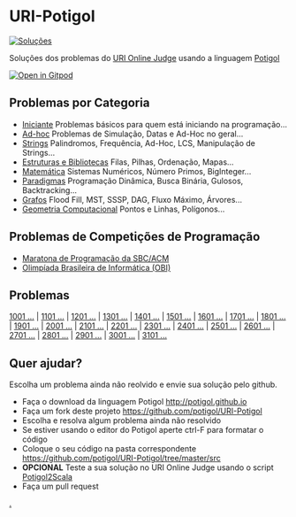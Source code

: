 # URI-Potigol
[![Soluções](https://img.shields.io/badge/Problemas%20Resolvidos-442-blue)](https://github.com/potigol/URI-Potigol/commits/master)

Soluções dos problemas do [URI Online Judge](https://www.urionlinejudge.com.br/judge/pt/problems/all) usando a linguagem [Potigol](https://potigol.github.io)

[![Open in Gitpod](https://gitpod.io/button/open-in-gitpod.svg)](https://gitpod.io#snapshot/71532994-38b7-42ee-a5c1-f0b16d54f762)


## Problemas por Categoria

 - [Iniciante](categorias/iniciante.md) Problemas básicos para quem está iniciando na programação...
 - [Ad-hoc](categorias/adhoc.md) Problemas de Simulação, Datas e Ad-Hoc no geral...
 - [Strings](categorias/strings.md) Palindromos, Frequência, Ad-Hoc, LCS, Manipulação de Strings...
 - [Estruturas e Bibliotecas](categorias/estruturasebibliotecas.md) Filas, Pilhas, Ordenação, Mapas...
 - [Matemática](categorias/matemtica.md) Sistemas Numéricos, Número Primos, BigInteger...
 - [Paradigmas](categorias/paradigmas.md) Programação Dinâmica, Busca Binária, Gulosos, Backtracking...
 - [Grafos](categorias/grafos.md) Flood Fill, MST, SSSP, DAG, Fluxo Máximo, Árvores...
 - [Geometria Computacional](categorias/geometriacomputacional.md) Pontos e Linhas, Polígonos...

## Problemas de Competições de Programação

  - [Maratona de Programação da SBC/ACM](categorias/maratona.md)
  - [Olimpíada Brasileira de Informática (OBI)](categorias/obi.md)

## Problemas

[1001 ...](src/1001-1100) |
[1101 ...](src/1101-1200) |
[1201 ...](src/1201-1300) |
[1301 ...](src/1301-1400) |
[1401 ...](src/1401-1500) |
[1501 ...](src/1501-1600) |
[1601 ...](src/1601-1700) |
[1701 ...](src/1701-1800) |
[1801 ...](src/1801-1900) |
[1901 ...](src/1901-2000) |
[2001 ...](src/2001-2100) |
[2101 ...](src/2101-2200) |
[2201 ...](src/2201-2300) |
[2301 ...](src/2301-2400) |
[2401 ...](src/2401-2500) |
[2501 ...](src/2501-2600) |
[2601 ...](src/2601-2700) |
[2701 ...](src/2701-2800) |
[2801 ...](src/2801-2900) |
[2901 ...](src/2901-3000) |
[3001 ...](src/3001-3100) |
[3101 ...](src/3101-3200)

## Quer ajudar?

Escolha um problema ainda não reolvido e envie sua solução pelo github.


 - Faça o download da linguagem Potigol http://potigol.github.io
 - Faça um fork deste projeto https://github.com/potigol/URI-Potigol
 - Escolha e resolva algum problema ainda não resolvido
 - Se estiver usando o editor do Potigol aperte ctrl-F para formatar o código
 - Coloque o seu código na pasta correspondente https://github.com/potigol/URI-Potigol/tree/master/src
 - **OPCIONAL** Teste a sua solução no URI Online Judge usando o script [Potigol2Scala](https://github.com/potigol/potigol2scala)
 - Faça um pull request

<a href="resolvidos">.</a>

